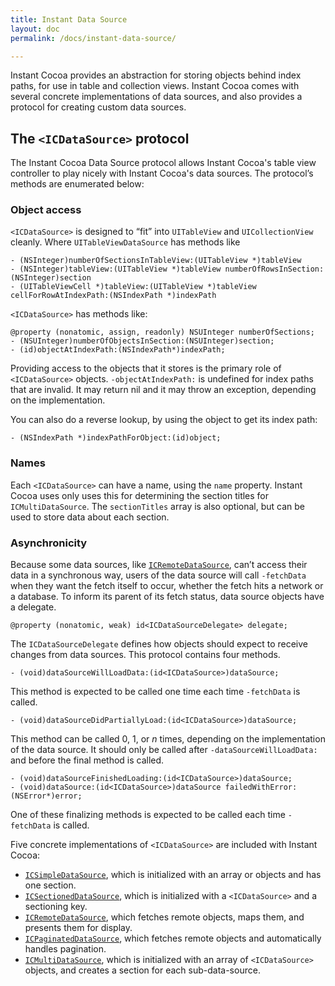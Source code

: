 ```yaml
---
title: Instant Data Source
layout: doc
permalink: /docs/instant-data-source/

---
```


Instant Cocoa provides an abstraction for storing objects behind index paths, for use in table and collection views. Instant Cocoa comes with several concrete implementations of data sources, and also provides a protocol for creating custom data sources.

## The `<ICDataSource>` protocol

The Instant Cocoa Data Source protocol allows Instant Cocoa's table view controller to play nicely with Instant Cocoa's data sources. The protocol’s methods are enumerated below:

### Object access

`<ICDataSource>` is designed to “fit” into `UITableView` and `UICollectionView` cleanly. Where `UITableViewDataSource` has methods like 

	- (NSInteger)numberOfSectionsInTableView:(UITableView *)tableView
	- (NSInteger)tableView:(UITableView *)tableView numberOfRowsInSection:(NSInteger)section
	- (UITableViewCell *)tableView:(UITableView *)tableView cellForRowAtIndexPath:(NSIndexPath *)indexPath

`<ICDataSource>` has methods like:

	@property (nonatomic, assign, readonly) NSUInteger numberOfSections;
	- (NSUInteger)numberOfObjectsInSection:(NSUInteger)section;
	- (id)objectAtIndexPath:(NSIndexPath*)indexPath;

Providing access to the objects that it stores is the primary role of `<ICDataSource>` objects. `-objectAtIndexPath:` is undefined for index paths that are invalid. It may return nil and it may throw an exception, depending on the implementation.

You can also do a reverse lookup, by using the object to get its index path:

	- (NSIndexPath *)indexPathForObject:(id)object;

### Names

Each `<ICDataSource>` can have a name, using the `name` property. Instant Cocoa uses only uses this for determining the section titles for `ICMultiDataSource`. The `sectionTitles` array is also optional, but can be used to store data about each section.

### Asynchronicity

Because some data sources, like [`ICRemoteDataSource`](remote-data-sources), can’t access their data in a synchronous way, users of the data source will call `-fetchData` when they want  the fetch itself to occur, whether the fetch hits a network or a database. To inform its parent of its fetch status, data source objects have a delegate.

	@property (nonatomic, weak) id<ICDataSourceDelegate> delegate;

The `ICDataSourceDelegate` defines how objects should expect to receive changes from data sources. This protocol contains four methods.

	- (void)dataSourceWillLoadData:(id<ICDataSource>)dataSource;

This method is expected to be called one time each time `-fetchData` is called.

	- (void)dataSourceDidPartiallyLoad:(id<ICDataSource>)dataSource;

This method can be called 0, 1, or *n* times, depending on the implementation of the data source. It should only be called after `-dataSourceWillLoadData:` and before the final method is called.

	- (void)dataSourceFinishedLoading:(id<ICDataSource>)dataSource;
	- (void)dataSource:(id<ICDataSource>)dataSource failedWithError:(NSError*)error;

One of these finalizing methods is expected to be called each time `-fetchData` is called.

Five concrete implementations of `<ICDataSource>` are included with Instant Cocoa:

* [`ICSimpleDataSource`](simple-data-source), which is initialized with an array or objects and has one section.
* [`ICSectionedDataSource`](sectioned-data-source), which is initialized with a `<ICDataSource>` and a sectioning key.
* [`ICRemoteDataSource`](remote-data-sources), which fetches remote objects, maps them, and presents them for display.
* [`ICPaginatedDataSource`](remote-data-sources), which fetches remote objects and automatically handles pagination.
* [`ICMultiDataSource`](multi-data-source), which is initialized with an array of `<ICDataSource>` objects, and creates a section for each sub-data-source.